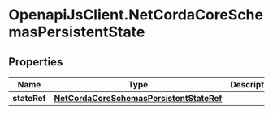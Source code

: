 # OpenapiJsClient.NetCordaCoreSchemasPersistentState

## Properties

Name | Type | Description | Notes
------------ | ------------- | ------------- | -------------
**stateRef** | [**NetCordaCoreSchemasPersistentStateRef**](NetCordaCoreSchemasPersistentStateRef.md) |  | [optional] 



